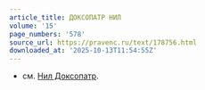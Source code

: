 ```yaml
---
article_title: ДОКСОПАТР НИЛ
volume: '15'
page_numbers: '578'
source_url: https://pravenc.ru/text/178756.html
downloaded_at: '2025-10-13T11:54:55Z'
---
```


- см. [Нил Доксопатр](<https://pravenc.ru/text/Нил Доксопатр.html>).
